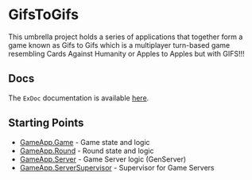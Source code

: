 # GifsToGifs

This umbrella project holds a series of applications that together form a game
known as Gifs to Gifs which is a multiplayer turn-based game resembling
Cards Against Humanity or Apples to Apples but with GIFS!!!

## Docs

The `ExDoc` documentation is available [here](https://solomonhawk.github.io/gifs-to-gifs-reborn/).

## Starting Points

* [GameApp.Game](https://solomonhawk.github.io/gifs-to-gifs-reborn/GameApp.Game.html) - Game state and logic
* [GameApp.Round](https://solomonhawk.github.io/gifs-to-gifs-reborn/GameApp.Round.html) - Round state and logic
* [GameApp.Server](https://solomonhawk.github.io/gifs-to-gifs-reborn/GameApp.Server.html) - Game Server logic (GenServer)
* [GameApp.ServerSupervisor](https://solomonhawk.github.io/gifs-to-gifs-reborn/GameApp.ServerSupervisor.html) - Supervisor for Game Servers